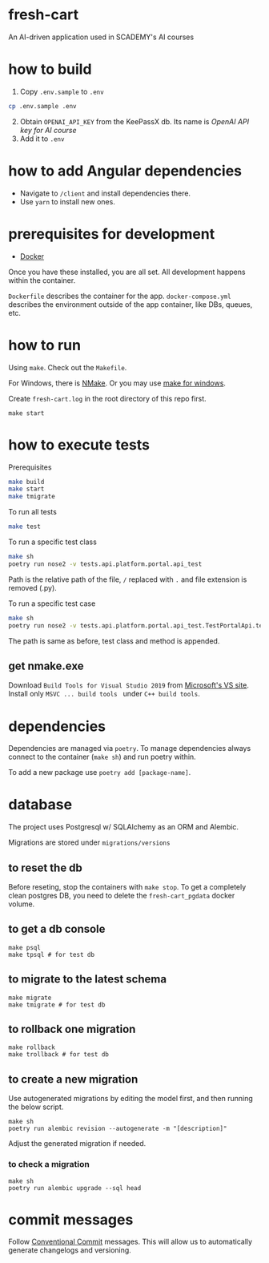 # fresh-cart
An AI-driven application used in SCADEMY's AI courses

# how to build

1. Copy `.env.sample` to `.env`
```bash
cp .env.sample .env
```
2. Obtain `OPENAI_API_KEY` from the KeePassX db. Its name is *OpenAI API key for AI course*
3. Add it to `.env`

# how to add Angular dependencies

- Navigate to `/client` and install dependencies there.
- Use `yarn` to install new ones.

# prerequisites for development
- [Docker](https://docs.docker.com/engine/install/)

Once you have these installed, you are all set. All development happens within the container.

`Dockerfile` describes the container for the app. `docker-compose.yml` describes the environment outside of the app container, like DBs, queues, etc.

# how to run
Using `make`. Check out the `Makefile`.

For Windows, there is [NMake](https://docs.microsoft.com/en-us/cpp/build/reference/nmake-reference?view=vs-2019).
Or you may use [make for windows](https://sourceforge.net/projects/gnuwin32/).


Create `fresh-cart.log` in the root directory of this repo first.

```
make start
```

# how to execute tests

Prerequisites

```bash
make build
make start
make tmigrate
```
To run all tests
```bash
make test
``` 

To run a specific test class
```bash
make sh
poetry run nose2 -v tests.api.platform.portal.api_test
```
Path is the relative path of the file, `/` replaced with `.` and file extension is removed (.py).

To run a specific test case
```bash
make sh
poetry run nose2 -v tests.api.platform.portal.api_test.TestPortalApi.test_get_participant_portal_config_returns_correct_data
```
The path is same as before, test class and method is appended.


## get nmake.exe
Download `Build Tools for Visual Studio 2019` from [Microsoft's VS site](https://visualstudio.microsoft.com/downloads/#build-tools-for-visual-studio-2019). Install only `MSVC ... build tools ` under `C++ build tools`.

# dependencies
Dependencies are managed via `poetry`. To manage dependencies always connect to the container (`make sh`) and run poetry within.

To add a new package use `poetry add [package-name]`.

# database
The project uses Postgresql w/ SQLAlchemy as an ORM and Alembic.

Migrations are stored under `migrations/versions`

## to reset the db
Before reseting, stop the containers with `make stop`. To get a completely clean postgres DB, you need to delete the `fresh-cart_pgdata` docker volume.

## to get a db console
```
make psql
make tpsql # for test db
```

## to migrate to the latest schema
```
make migrate
make tmigrate # for test db
```

## to rollback one migration
```
make rollback
make trollback # for test db
```

## to create a new migration
Use autogenerated migrations by editing the model first, and then running the below script.

```
make sh
poetry run alembic revision --autogenerate -m "[description]"
```

Adjust the generated migration if needed.

### to check a migration
```
make sh
poetry run alembic upgrade --sql head
```

# commit messages
Follow [Conventional Commit](https://www.conventionalcommits.org/en/v1.0.0/#summary) messages. This will allow us to automatically generate changelogs and versioning.
